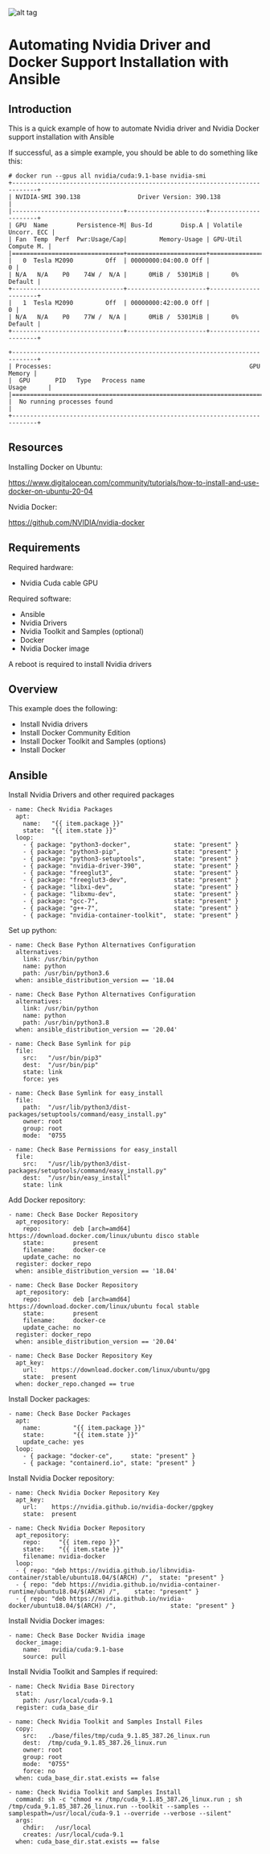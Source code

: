 ![alt tag](https://raw.githubusercontent.com/lateralblast/ansible-nvidia-docker/master/images/cat_monitor.jpg)

Automating Nvidia Driver and Docker Support Installation with Ansible
=====================================================================

Introduction
------------

This is a quick example of how to automate Nvidia driver and Nvidia Docker support installation with Ansible

If successful, as a simple example, you should be able to do something like this:

```
# docker run --gpus all nvidia/cuda:9.1-base nvidia-smi
+-----------------------------------------------------------------------------+
| NVIDIA-SMI 390.138                Driver Version: 390.138                   |
|-------------------------------+----------------------+----------------------+
| GPU  Name        Persistence-M| Bus-Id        Disp.A | Volatile Uncorr. ECC |
| Fan  Temp  Perf  Pwr:Usage/Cap|         Memory-Usage | GPU-Util  Compute M. |
|===============================+======================+======================|
|   0  Tesla M2090         Off  | 00000000:04:00.0 Off |                    0 |
| N/A   N/A    P0    74W /  N/A |      0MiB /  5301MiB |      0%      Default |
+-------------------------------+----------------------+----------------------+
|   1  Tesla M2090         Off  | 00000000:42:00.0 Off |                    0 |
| N/A   N/A    P0    77W /  N/A |      0MiB /  5301MiB |      0%      Default |
+-------------------------------+----------------------+----------------------+

+-----------------------------------------------------------------------------+
| Processes:                                                       GPU Memory |
|  GPU       PID   Type   Process name                             Usage      |
|=============================================================================|
|  No running processes found                                                 |
+-----------------------------------------------------------------------------+
```

Resources
---------

Installing  Docker on Ubuntu:

https://www.digitalocean.com/community/tutorials/how-to-install-and-use-docker-on-ubuntu-20-04

Nvidia Docker:

https://github.com/NVIDIA/nvidia-docker

Requirements
------------

Required hardware:

- Nvidia Cuda cable GPU

Required software:

- Ansible
- Nvidia Drivers
- Nvidia Toolkit and Samples (optional)
- Docker
- Nvidia Docker image

A reboot is required to install Nvidia drivers

Overview
--------

This example does the following:

- Install Nvidia drivers
- Install Docker Community Edition
- Install Docker Toolkit and Samples (options)
- Install Docker

Ansible
-------

Install Nvidia Drivers and other required packages

```
- name: Check Nvidia Packages
  apt:
    name:   "{{ item.package }}"
    state:  "{{ item.state }}"
  loop:
    - { package: "python3-docker",            state: "present" }
    - { package: "python3-pip",               state: "present" }
    - { package: "python3-setuptools",        state: "present" }
    - { package: "nvidia-driver-390",         state: "present" }
    - { package: "freeglut3",                 state: "present" }
    - { package: "freeglut3-dev",             state: "present" }
    - { package: "libxi-dev",                 state: "present" }
    - { package: "libxmu-dev",                state: "present" }
    - { package: "gcc-7",                     state: "present" }
    - { package: "g++-7",                     state: "present" }
    - { package: "nvidia-container-toolkit",  state: "present" }
```

Set up python:

```
- name: Check Base Python Alternatives Configuration
  alternatives:
    link: /usr/bin/python
    name: python
    path: /usr/bin/python3.6
  when: ansible_distribution_version == '18.04

- name: Check Base Python Alternatives Configuration
  alternatives:
    link: /usr/bin/python
    name: python
    path: /usr/bin/python3.8
  when: ansible_distribution_version == '20.04'

- name: Check Base Symlink for pip
  file:
    src:   "/usr/bin/pip3"
    dest:  "/usr/bin/pip"
    state: link
    force: yes

- name: Check Base Symlink for easy_install
  file:
    path:  "/usr/lib/python3/dist-packages/setuptools/command/easy_install.py"
    owner: root
    group: root
    mode:  "0755

- name: Check Base Permissions for easy_install
  file:
    src:   "/usr/lib/python3/dist-packages/setuptools/command/easy_install.py"
    dest:  "/usr/bin/easy_install"
    state: link
```

Add Docker repository:

```
- name: Check Base Docker Repository
  apt_repository:
    repo:         deb [arch=amd64] https://download.docker.com/linux/ubuntu disco stable
    state:        present
    filename:     docker-ce
    update_cache: no
  register: docker_repo
  when: ansible_distribution_version == '18.04'

- name: Check Base Docker Repository
  apt_repository:
    repo:         deb [arch=amd64] https://download.docker.com/linux/ubuntu focal stable
    state:        present
    filename:     docker-ce
    update_cache: no
  register: docker_repo
  when: ansible_distribution_version == '20.04'

- name: Check Base Docker Repository Key
  apt_key:
    url:    https://download.docker.com/linux/ubuntu/gpg
    state:  present
  when: docker_repo.changed == true
```

Install Docker packages:

```
- name: Check Base Docker Packages
  apt:
    name:         "{{ item.package }}"
    state:        "{{ item.state }}"
    update_cache: yes
  loop:
    - { package: "docker-ce",     state: "present" }
    - { package: "containerd.io", state: "present" }
```

Install Nvidia Docker repository:

```
- name: Check Nvidia Docker Repository Key
  apt_key:
    url:    https://nvidia.github.io/nvidia-docker/gpgkey
    state:  present

- name: Check Nvidia Docker Repository
  apt_repository:
    repo:     "{{ item.repo }}"
    state:    "{{ item.state }}"
    filename: nvidia-docker
  loop:
  - { repo: "deb https://nvidia.github.io/libnvidia-container/stable/ubuntu18.04/$(ARCH) /",  state: "present" }
  - { repo: "deb https://nvidia.github.io/nvidia-container-runtime/ubuntu18.04/$(ARCH) /",    state: "present" }
  - { repo: "deb https://nvidia.github.io/nvidia-docker/ubuntu18.04/$(ARCH) /",               state: "present" }
```

Install Nvidia Docker images:

```
- name: Check Base Docker Nvidia image
  docker_image:
    name:   nvidia/cuda:9.1-base
    source: pull
```

Install Nvidia Toolkit and Samples if required:

```
- name: Check Nvidia Base Directory
  stat:
    path: /usr/local/cuda-9.1
  register: cuda_base_dir

- name: Check Nvidia Toolkit and Samples Install Files
  copy:
    src:   ./base/files/tmp/cuda_9.1.85_387.26_linux.run
    dest:  /tmp/cuda_9.1.85_387.26_linux.run
    owner: root
    group: root
    mode:  "0755"
    force: no
  when: cuda_base_dir.stat.exists == false

- name: Check Nvidia Toolkit and Samples Install
  command: sh -c "chmod +x /tmp/cuda_9.1.85_387.26_linux.run ; sh /tmp/cuda_9.1.85_387.26_linux.run --toolkit --samples --samplespath=/usr/local/cuda-9.1 --override --verbose --silent"
  args:    
    chdir:   /usr/local
    creates: /usr/local/cuda-9.1
  when: cuda_base_dir.stat.exists == false
```